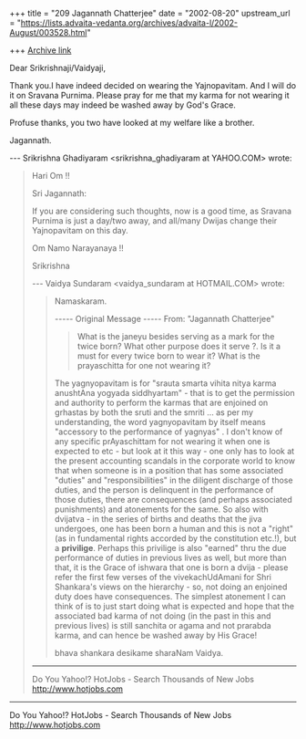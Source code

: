 +++
title = "209 Jagannath Chatterjee"
date = "2002-08-20"
upstream_url = "https://lists.advaita-vedanta.org/archives/advaita-l/2002-August/003528.html"

+++
[Archive link](https://lists.advaita-vedanta.org/archives/advaita-l/2002-August/003528.html)

Dear Srikrishnaji/Vaidyaji,

Thank you.I have indeed decided on wearing the
Yajnopavitam. And I will do it on Sravana Purnima.
Please pray for me that my karma for not wearing it
all these days may indeed be washed away by God's
Grace.

Profuse thanks, you two have looked at my welfare like
a brother.

Jagannath.


--- Srikrishna Ghadiyaram
<srikrishna_ghadiyaram at YAHOO.COM> wrote:
> Hari Om !!
>
> Sri Jagannath:
>
> If you are considering such thoughts, now is a good
> time, as Sravana Purnima is just a day/two away, and
> all/many  Dwijas change their Yajnopavitam on this
> day.
>
> Om Namo Narayanaya !!
>
> Srikrishna
>
> --- Vaidya Sundaram <vaidya_sundaram at HOTMAIL.COM>
> wrote:
> > Namaskaram.
> >
> > ----- Original Message -----
> > From: "Jagannath Chatterjee" <jagchat01 at YAHOO.COM>
> > > What is the janeyu besides serving as a mark for
> > the twice born? What
> > other
> > > purpose does it serve ?. Is it a must for every
> > twice born to wear it?
> > What
> > > is the prayaschitta for one not wearing it?
> >
> >  The yagnyopavitam is for "srauta smarta vihita
> > nitya karma anushtAna
> > yogyada siddhyartam" - that is to get the
> permission
> > and authority to
> > perform the karmas that are enjoined on grhastas
> by
> > both the sruti and the
> > smriti ... as per my understanding, the word
> > yagnyopavitam by itself means
> > "accessory to the performance of yagnyas" .
> >  I don't know of any specific prAyaschittam for
> not
> > wearing it when one is
> > expected to etc - but look at it this way - one
> only
> > has to look at the
> > present accounting scandals in the corporate world
> > to know that when someone
> > is in a position that has some associated "duties"
> > and "responsibilities" in
> > the diligent discharge of those duties, and the
> > person is delinquent in the
> > performance of those duties, there are
> consequences
> > (and perhaps associated
> > punishments) and atonements for the same. So also
> > with dvijatva - in the
> > series of births and deaths that the jiva
> undergoes,
> > one has been born a
> > human and this is not a "right" (as in fundamental
> > rights accorded by the
> > constitution etc.!), but a **privilige**. Perhaps
> > this privilige is also
> > "earned" thru the due performance of duties in
> > previous lives as well, but
> > more than that, it is the Grace of ishwara that
> one
> > is born a dvija - please
> > refer the first few verses of the vivekachUdAmani
> > for Shri Shankara's views
> > on the hierarchy - so, not doing an enjoined duty
> > does have consequences.
> > The simplest atonement I can think of is to just
> > start doing what is
> > expected and hope that the associated bad karma of
> > not doing (in the past in
> > this and previous lives) is still sanchita or
> agama
> > and not prarabda karma,
> > and can hence be washed away by His Grace!
> >
> > bhava shankara desikame sharaNam
> > Vaidya.
>
>
> __________________________________________________
> Do You Yahoo!?
> HotJobs - Search Thousands of New Jobs
> http://www.hotjobs.com


__________________________________________________
Do You Yahoo!?
HotJobs - Search Thousands of New Jobs
http://www.hotjobs.com

